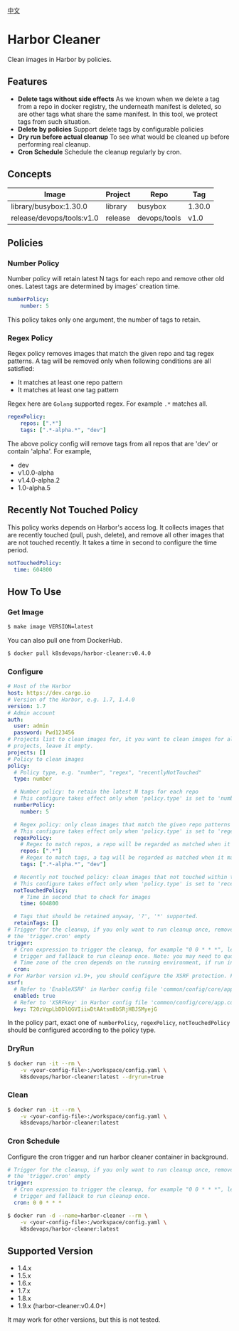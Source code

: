 [中文](./README-CN.md)

# Harbor Cleaner

Clean images in Harbor by policies.

## Features

- **Delete tags without side effects** As we known when we delete a tag from a repo in docker registry, the underneath manifest is deleted, so are other tags what share the same manifest. In this tool, we protect tags from such situation.
- **Delete by policies** Support delete tags by configurable policies
- **Dry run before actual cleanup** To see what would be cleaned up before performing real cleanup.
- **Cron Schedule** Schedule the cleanup regularly by cron.

## Concepts

| Image | Project | Repo | Tag |
|--|--|--|--|
| library/busybox:1.30.0 | library | busybox | 1.30.0 |  
| release/devops/tools:v1.0 | release | devops/tools | v1.0 |

## Policies

### Number Policy

Number policy will retain latest N tags for each repo and remove other old ones. Latest tags are determined by images' creation time.

```yaml
numberPolicy:
    number: 5
```

This policy takes only one argument, the number of tags to retain.

### Regex Policy

Regex policy removes images that match the given repo and tag regex patterns. A tag will be removed only when following conditions are all satisfied:

- It matches at least one repo pattern
- It matches at least one tag pattern

Regex here are `Golang` supported regex. For example `.*` matches all.

```yaml
regexPolicy:
    repos: [".*"]
    tags: [".*-alpha.*", "dev"]
```

The above policy config will remove tags from all repos that are 'dev' or contain 'alpha'. For example,

- dev
- v1.0.0-alpha
- v1.4.0-alpha.2
- 1.0-alpha.5

## Recently Not Touched Policy

This policy works depends on Harbor's access log. It collects images that are recently touched (pull, push, delete), and remove all other images that are not touched recently. It takes a time in second to configure the time period.

```yaml
notTouchedPolicy:
  time: 604800
```

## How To Use

### Get Image

```bash
$ make image VERSION=latest
```

You can also pull one from DockerHub.

```bash
$ docker pull k8sdevops/harbor-cleaner:v0.4.0
```

### Configure

```yaml
# Host of the Harbor
host: https://dev.cargo.io
# Version of the Harbor, e.g. 1.7, 1.4.0
version: 1.7
# Admin account
auth:
  user: admin
  password: Pwd123456
# Projects list to clean images for, it you want to clean images for all
# projects, leave it empty.
projects: []
# Policy to clean images
policy:
  # Policy type, e.g. "number", "regex", "recentlyNotTouched"
  type: number

  # Number policy: to retain the latest N tags for each repo
  # This configure takes effect only when 'policy.type' is set to 'number'
  numberPolicy:
    number: 5

  # Regex policy: only clean images that match the given repo patterns and tag patterns
  # This configure takes effect only when 'policy.type' is set to 'regex'
  regexPolicy:
    # Regex to match repos, a repo will be regarded as matched when it matches any regex in the list
    repos: [".*"]
    # Regex to match tags, a tag will be regarded as matched when it matches any regex in the list
    tags: [".*-alpha.*", "dev"]

  # Recently not touched policy: clean images that not touched within the given time period
  # This configure takes effect only when 'policy.type' is set to 'recentlyNotTouched'
  notTouchedPolicy:
    # Time in second that to check for images
    time: 604800

  # Tags that should be retained anyway, '?', '*' supported.
  retainTags: []
# Trigger for the cleanup, if you only want to run cleanup once, remove the 'trigger' part or leave
# the 'trigger.cron' empty
trigger:
  # Cron expression to trigger the cleanup, for example "0 0 * * *", leave it empty will disable the
  # trigger and fallback to run cleanup once. Note: you may need to quote the cron expression with double quote.
  # Time zone of the cron depends on the running environment, if run in docker container, it's UTC time.
  cron:
# For Harbor version v1.9+, you should configure the XSRF protection. For other version, keep the default values.
xsrf:
  # Refer to 'EnableXSRF' in Harbor config file 'common/config/core/app.conf'.
  enabled: true
  # Refer to 'XSRFKey' in Harbor config file 'common/config/core/app.conf'.
  key: T20zVqpLbDDlQGVIiiwDtAAtsm8bSRjHBJSMyejG
```

In the policy part, exact one of `numberPolicy`, `regexPolicy`, `notTouchedPolicy` should be configured according to the policy type. 

### DryRun

```bash
$ docker run -it --rm \
    -v <your-config-file>:/workspace/config.yaml \
    k8sdevops/harbor-cleaner:latest --dryrun=true
```

### Clean

```bash
$ docker run -it --rm \
    -v <your-config-file>:/workspace/config.yaml \
    k8sdevops/harbor-cleaner:latest
```

### Cron Schedule

Configure the cron trigger and run harbor cleaner container in background.

```yaml
# Trigger for the cleanup, if you only want to run cleanup once, remove the 'trigger' part or leave
# the 'trigger.cron' empty
trigger:
  # Cron expression to trigger the cleanup, for example "0 0 * * *", leave it empty will disable the
  # trigger and fallback to run cleanup once.
  cron: 0 0 * * *
```

```bash
$ docker run -d --name=harbor-cleaner --rm \
    -v <your-config-file>:/workspace/config.yaml \
    k8sdevops/harbor-cleaner:latest
```

## Supported Version

- 1.4.x
- 1.5.x
- 1.6.x
- 1.7.x
- 1.8.x
- 1.9.x (harbor-cleaner:v0.4.0+)

It may work for other versions, but this is not tested.
